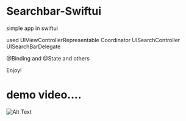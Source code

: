 # Searchbar-Swiftui


simple app in swiftui 

used 
UIViewControllerRepresentable
Coordinator
UISearchController
UISearchBarDelegate

@Binding and @State and others


Enjoy!

#  demo video....





![Alt Text](https://j.gifs.com/VA33NX.gif)
